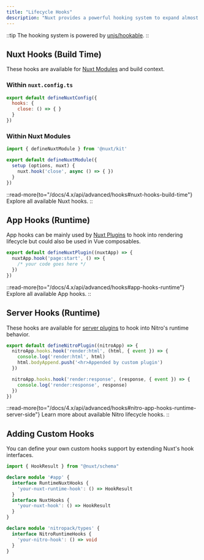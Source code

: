 ```yaml
---
title: "Lifecycle Hooks"
description: "Nuxt provides a powerful hooking system to expand almost every aspect using hooks."
---
```


::tip
The hooking system is powered by [unjs/hookable](https://github.com/unjs/hookable).
::

## Nuxt Hooks (Build Time)

These hooks are available for [Nuxt Modules](/docs/4.x/guide/going-further/modules) and build context.

### Within `nuxt.config.ts`

```js [nuxt.config.ts]
export default defineNuxtConfig({
  hooks: {
    close: () => { }
  }
})
```

### Within Nuxt Modules

```js
import { defineNuxtModule } from '@nuxt/kit'

export default defineNuxtModule({
  setup (options, nuxt) {
    nuxt.hook('close', async () => { })
  }
})
```

::read-more{to="/docs/4.x/api/advanced/hooks#nuxt-hooks-build-time"}
Explore all available Nuxt hooks.
::

## App Hooks (Runtime)

App hooks can be mainly used by [Nuxt Plugins](/docs/4.x/guide/directory-structure/plugins) to hook into rendering lifecycle but could also be used in Vue composables.

```js [app/plugins/test.ts]
export default defineNuxtPlugin((nuxtApp) => {
  nuxtApp.hook('page:start', () => {
    /* your code goes here */
  })
})
```

::read-more{to="/docs/4.x/api/advanced/hooks#app-hooks-runtime"}
Explore all available App hooks.
::

## Server Hooks (Runtime)

These hooks are available for [server plugins](/docs/4.x/guide/directory-structure/server#server-plugins) to hook into Nitro's runtime behavior.

```js [~/server/plugins/test.ts]
export default defineNitroPlugin((nitroApp) => {
  nitroApp.hooks.hook('render:html', (html, { event }) => {
    console.log('render:html', html)
    html.bodyAppend.push('<hr>Appended by custom plugin')
  })

  nitroApp.hooks.hook('render:response', (response, { event }) => {
    console.log('render:response', response)
  })
})
```

::read-more{to="/docs/4.x/api/advanced/hooks#nitro-app-hooks-runtime-server-side"}
Learn more about available Nitro lifecycle hooks.
::

## Adding Custom Hooks

You can define your own custom hooks support by extending Nuxt's hook interfaces.

```ts
import { HookResult } from "@nuxt/schema"

declare module '#app' {
  interface RuntimeNuxtHooks {
    'your-nuxt-runtime-hook': () => HookResult
  }
  interface NuxtHooks {
    'your-nuxt-hook': () => HookResult
  }
}

declare module 'nitropack/types' {
  interface NitroRuntimeHooks {
    'your-nitro-hook': () => void
  }
}
```
